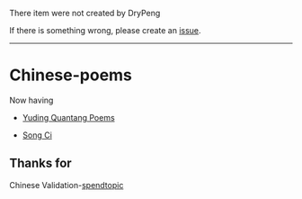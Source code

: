 There item were not created by DryPeng

If there is something wrong, please create an [issue](https://github.com/Drypeng/Chinese-poems/issues).

-------
# Chinese-poems

Now having 
- [Yuding Quantang Poems](https://github.com/Drypeng/Chinese-poems/tree/main/poems/Yuding%20Quantang%20Poems)

- [Song Ci](https://github.com/DryPeng/Chinese-poems/tree/main/ci/Song%20Ci)


## Thanks for

Chinese Validation-[spendtopic](https://github.com/spendtopic)
